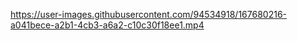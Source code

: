 





https://user-images.githubusercontent.com/94534918/167680216-a041bece-a2b1-4cb3-a6a2-c10c30f18ee1.mp4

